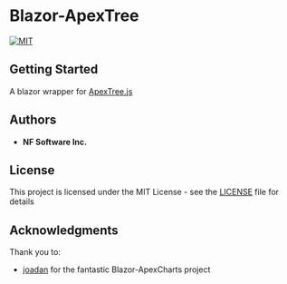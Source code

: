 # Blazor-ApexTree

[![MIT](https://img.shields.io/github/license/NF-Software-Inc/Blazor-ApexTree)](https://github.com/NF-Software-Inc/Blazor-ApexTree/blob/master/LICENSE)

## Getting Started

A blazor wrapper for [ApexTree.js](https://apexcharts.com/apextree/)

## Authors

* **NF Software Inc.**

## License

This project is licensed under the MIT License - see the [LICENSE](LICENSE) file for details

## Acknowledgments

Thank you to:
* [joadan](https://github.com/apexcharts/Blazor-ApexCharts) for the fantastic Blazor-ApexCharts project

